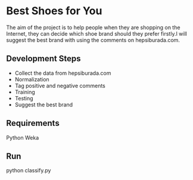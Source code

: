 # Best Shoes for You

  The aim of the project is to help people when they are shopping on the Internet, they can decide which shoe brand should they prefer firstly.I will suggest the best brand with using the comments on hepsiburada.com.
  
  
## Development Steps
  
* Collect the data from hepsiburada.com 
* Normalization 
* Tag positive and negative comments
* Training
* Testing
* Suggest the best brand

## Requirements
   Python 
   Weka
  
## Run
   python classify.py

